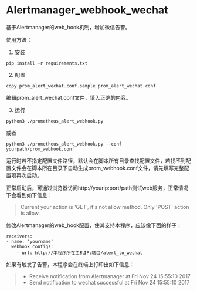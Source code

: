 # Alertmanager_webhook_wechat

基于Alertmanager的web_hook机制，增加微信告警。

使用方法：

1. 安装

```
pip install -r requirements.txt
```

2. 配置

```
copy prom_alert_wechat.conf.sample prom_alert_wechat.conf
```
编辑prom_alert_wechat.conf文件，填入正确的内容。

3. 运行
```
python3 ./prometheus_alert_webhook.py

```
或者

```
python3 ./prometheus_alert_webhook.py --conf yourpath/prom_webhook.conf
```

运行时若不指定配置文件路径，默认会在脚本所有目录查找配置文件，若找不到配置文件会在脚本所在目录下自动生成prom_webhook.conf文件，请先填写完整配置项再次启动。

正常启动后，可通过浏览器访问http://yourip:port/path测试web服务，正常情况下会看到如下信息：
> Current your action is 'GET', it's not allow method. Only 'POST' action is allow.


修改Alertmanager的web_hook配置，使其支持本程序，应该像下面的样子：

```
receivers:
- name: 'yourname'
  webhook_configs:
    - url: http://本程序所在主机IP:端口/alert_to_wechat
```

如果有触发了告警，本程序会在终端上打印出如下信息：
> - Receive notification from Alertmanager at Fri Nov 24 15:55:10 2017
> - Send notification to wechat successful at Fri Nov 24 15:55:10 2017


